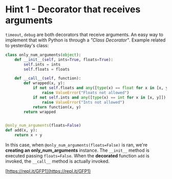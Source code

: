 # Hint 1 - Decorator that receives arguments

`timeout`, `debug` are both decorators that receive arguments. An easy way to implement that with Python is through a _"Class Decorator"_. Example related to yesterday's class:

```python
class only_num_arguments(object):
    def __init__(self, ints=True, floats=True):
        self.ints = ints
        self.floats = floats

    def __call__(self, function):
        def wrapped(x, y):
            if not self.floats and any([type(x) == float for x in [x, y]]):
                raise ValueError("Floats not allowed")
            if not self.ints and any([type(x) == int for x in [x, y]]):
                raise ValueError("Ints not allowed")
            return function(x, y)
        return wrapped


@only_num_arguments(floats=False)
def add(x, y):
    return x + y
```

In this case, when `@only_num_arguments(floats=False)` is ran, we're **creating an only_num_arguments** instance. The `__init__` method is executed passing `floats=False`. When the **decorated** function `add` is invoked, the `__call__` method is actually invoked.

[https://repl.it/GFP1](https://repl.it/GFP1)

